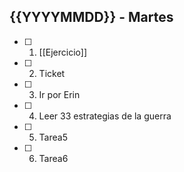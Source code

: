 ## {{YYYYMMDD}} - Martes

- [ ] 1. [[Ejercicio]]
- [ ] 2. Ticket
- [ ] 3. Ir por Erin
- [ ] 4. Leer 33 estrategias de la guerra
- [ ] 5. Tarea5
- [ ] 6. Tarea6
